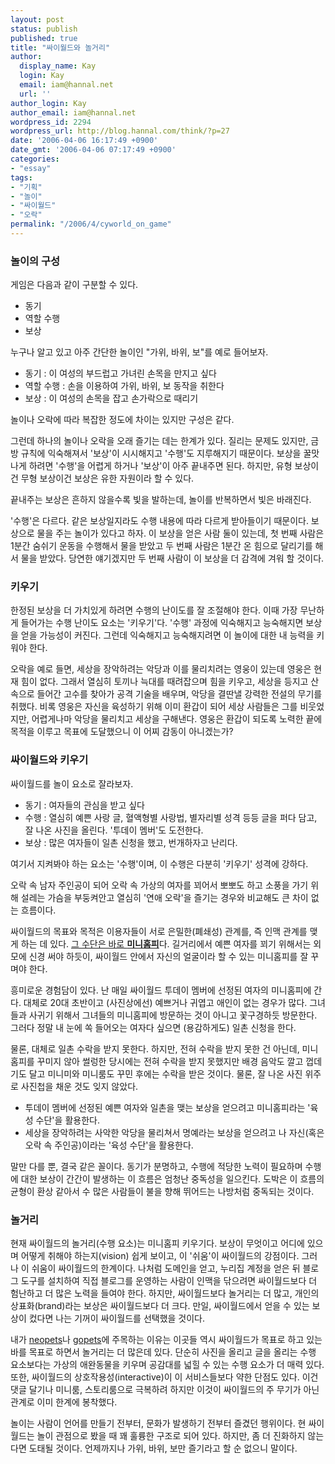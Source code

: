 ```yaml
---
layout: post
status: publish
published: true
title: "싸이월드와 놀거리"
author:
  display_name: Kay
  login: Kay
  email: iam@hannal.net
  url: ''
author_login: Kay
author_email: iam@hannal.net
wordpress_id: 2294
wordpress_url: http://blog.hannal.com/think/?p=27
date: '2006-04-06 16:17:49 +0900'
date_gmt: '2006-04-06 07:17:49 +0900'
categories:
- "essay"
tags:
- "기획"
- "놀이"
- "싸이월드"
- "오락"
permalink: "/2006/4/cyworld_on_game"
---
```

<h3>놀이의 구성</h3>
<p>게임은 다음과 같이 구분할 수 있다.</p>
<ul>
<li>동기</li>
<li>역할 수행</li>
<li>보상</li>
</ul>
<p>누구나 알고 있고 아주 간단한 놀이인 "가위, 바위, 보"를 예로 들어보자.</p>
<ul>
<li>동기 : 이 여성의 부드럽고 가녀린 손목을 만지고 싶다</li>
<li>역할 수행 : 손을 이용하여 가위, 바위, 보 동작을 취한다</li>
<li>보상 : 이 여성의 손목을 잡고 손가락으로 때리기</li>
</ul>
<p>놀이나 오락에 따라 복잡한 정도에 차이는 있지만 구성은 같다.</p>
<p>그런데 하나의 놀이나 오락을 오래 즐기는 데는 한계가 있다. 질리는 문제도 있지만, 금방 규칙에 익숙해져서 '보상'이 시시해지고 '수행'도 지루해지기 때문이다. 보상을 꿀맛 나게 하려면 '수행'을 어렵게 하거나 '보상'이 아주 끝내주면 된다. 하지만, 유형 보상이건 무형 보상이건 보상은 유한 자원이라 할 수 있다.</p>
<p>끝내주는 보상은 흔하지 않을수록 빛을 발하는데, 놀이를 반복하면서 빛은 바래진다.</p>
<p>'수행'은 다르다. 같은 보상일지라도 수행 내용에 따라 다르게 받아들이기 때문이다. 보상으로 물을 주는 놀이가 있다고 하자. 이 보상을 얻은 사람 둘이 있는데, 첫 번째 사람은 1분간 숨쉬기 운동을 수행해서 물을 받았고 두 번째 사람은 1분간 온 힘으로 달리기를 해서 물을 받았다. 당연한 얘기겠지만 두 번째 사람이 이 보상을 더 감격에 겨워 할 것이다.</p>
<h3>키우기</h3>
<p>한정된 보상을 더 가치있게 하려면 수행의 난이도를 잘 조절해야 한다. 이때 가장 무난하게 들어가는 수행 난이도 요소는 '키우기'다. '수행' 과정에 익숙해지고 능숙해지면 보상을 얻을 가능성이 커진다. 그런데 익숙해지고 능숙해지려면 이 놀이에 대한 내 능력을 키워야 한다.</p>
<p>오락을 예로 들면, 세상을 장악하려는 악당과 이를 물리치려는 영웅이 있는데 영웅은 현재 힘이 없다. 그래서 열심히 토끼나 늑대를 때려잡으며 힘을 키우고, 세상을 등지고 산 속으로 들어간 고수를 찾아가 공격 기술을 배우며, 악당을 결딴낼 강력한 전설의 무기를 취했다. 비록 영웅은 자신을 육성하기 위해 이미 환갑이 되어 세상 사람들은 그를 비웃었지만, 어렵게나마 악당을 물리치고 세상을 구해낸다. 영웅은 환갑이 되도록 노력한 끝에 목적을 이루고 목표에 도달했으니 이 어찌 감동이 아니겠는가?</p>
<h3>싸이월드와 키우기</h3>
<p>싸이월드를 놀이 요소로 잘라보자.</p>
<ul>
<li>동기 : 여자들의 관심을 받고 싶다</li>
<li>수행 : 열심히 예쁜 사랑 글, 혈액형별 사랑법, 별자리별 성격 등등 글을 퍼다 담고, 잘 나온 사진을 올린다. '투데이 멤버'도 도전한다.</li>
<li>보상 : 많은 여자들이 일촌 신청을 했고, 번개하자고 난리다.</li>
</ul>
<p>여기서 지켜봐야 하는 요소는 '수행'이며, 이 수행은 다분히 '키우기' 성격에 강하다.</p>
<p>오락 속 남자 주인공이 되어 오락 속 가상의 여자를 꾀어서 뽀뽀도 하고 소풍을 가기 위해 설레는 가슴을 부둥켜안고 열심히 '연애 오락'을 즐기는 경우와 비교해도 큰 차이 없는 흐름이다.</p>
<p>싸이월드의 목표와 목적은 이용자들이 서로 은밀한(폐쇄성) 관계를, 즉 인맥 관계를 맺게 하는 데 있다. <u>그 수단은 바로 <strong>미니홈피</strong></u>다. 길거리에서 예쁜 여자를 꾀기 위해서는 외모에 신경 써야 하듯이, 싸이월드 안에서 자신의 얼굴이라 할 수 있는 미니홈피를 잘 꾸며야 한다.</p>
<p>흥미로운 경험담이 있다. 난 매일 싸이월드 투데이 멤버에 선정된 여자의 미니홈피에 간다. 대체로 20대 초반이고 (사진상에선) 예쁘거나 귀엽고 애인이 없는 경우가 많다. 그녀들과 사귀기 위해서 그녀들의 미니홈피에 방문하는 것이 아니고 꽃구경하듯 방문한다. 그러다 정말 내 눈에 쏙 들어오는 여자다 싶으면 (용감하게도) 일촌 신청을 한다.</p>
<p>물론, 대체로 일촌 수락을 받지 못한다. 하지만, 전혀 수락을 받지 못한 건 아닌데, 미니홈피를 꾸미지 않아 썰렁한 당시에는 전혀 수락을 받지 못했지만 배경 음악도 깔고 껍데기도 달고 미니미와 미니룸도 꾸민 후에는 수락을 받은 것이다. 물론, 잘 나온 사진 위주로 사진첩을 채운 것도 잊지 않았다.</p>
<ul>
<li>투데이 멤버에 선정된 예쁜 여자와 일촌을 맺는 보상을 얻으려고 미니홈피라는 '육성 수단'을 활용한다.</li>
<li>세상을 장악하려는 사악한 악당을 물리쳐서 명예라는 보상을 얻으려고 나 자신(혹은 오락 속 주인공)이라는 '육성 수단'을 활용한다.</li>
</ul>
<p>말만 다를 뿐, 결국 같은 꼴이다. 동기가 분명하고, 수행에 적당한 노력이 필요하며 수행에 대한 보상이 간간이 발생하는 이 흐름은 엄청난 중독성을 일으킨다. 도박은 이 흐름의 균형이 환상 같아서 수 많은 사람들이 불을 향해 뛰어드는 나방처럼 중독되는 것이다.</p>
<h3>놀거리</h3>
<p>현재 싸이월드의 놀거리(수행 요소)는 미니홈피 키우기다. 보상이 무엇이고 어디에 있으며 어떻게 취해야 하는지(vision) 쉽게 보이고, 이 '쉬움'이 싸이월드의 강점이다. 그러나 이 쉬움이 싸이월드의 한계이다. 나처럼 도메인을 얻고, 누리집 계정을 얻은 뒤 블로그 도구를 설치하여 직접 블로그를 운영하는 사람이 인맥을 닦으려면 싸이월드보다 더 험난하고 더 많은 노력을 들여야 한다. 하지만, 싸이월드보다 놀거리는 더 많고, 개인의 상표화(brand)라는 보상은 싸이월드보다 더 크다. 만일, 싸이월드에서 얻을 수 있는 보상이 컸다면 나는 기꺼이 싸이월드를 선택했을 것이다.</p>
<p>내가 <a href="http://www.neopets.com">neopets</a>나 <a href="http://www.gopetslive.com">gopets</a>에 주목하는 이유는 이곳들 역시 싸이월드가 목표로 하고 있는 바를 목표로 하면서 놀거리는 더 많은데 있다. 단순히 사진을 올리고 글을 올리는 수행 요소보다는 가상의 애완동물을 키우며 공감대를 넓힐 수 있는 수행 요소가 더 매력 있다. 또한, 싸이월드의 상호작용성(interactive)이 이 서비스들보다 약한 단점도 있다. 이건 댓글 달기나 미니룸, 스토리룸으로 극복하려 하지만 이것이 싸이월드의 주 무기가 아닌 관계로 이미 한계에 봉착했다.</p>
<p>놀이는 사람이 언어를 만들기 전부터, 문화가 발생하기 전부터 즐겼던 행위이다. 현 싸이월드는 놀이 관점으로 봤을 때 꽤 훌륭한 구조로 되어 있다. 하지만, 좀 더 진화하지 않는다면 도태될 것이다. 언제까지나 가위, 바위, 보만 즐기라고 할 순 없으니 말이다.</p>
